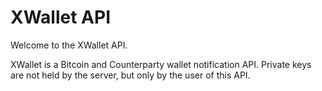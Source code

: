 
# XWallet API

Welcome to the XWallet API.

XWallet is a Bitcoin and Counterparty wallet notification API.  Private keys are not held by the server, but only by the user of this API.
